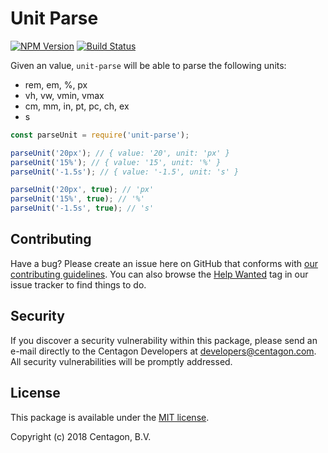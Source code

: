 # Unit Parse 

[![NPM Version](https://badge.fury.io/js/unit-parse.svg)](https://badge.fury.io/js/unit-parse)
[![Build Status](https://travis-ci.org/centagon/unit-parse.svg?branch=master)](https://travis-ci.org/centagon/unit-parse)

Given an value, `unit-parse` will be able to parse the following units:
- rem, em, %, px
- vh, vw, vmin, vmax
- cm, mm, in, pt, pc, ch, ex
- s

```js
const parseUnit = require('unit-parse');

parseUnit('20px'); // { value: '20', unit: 'px' }
parseUnit('15%'); // { value: '15', unit: '%' }
parseUnit('-1.5s'); // { value: '-1.5', unit: 's' }

parseUnit('20px', true); // 'px'
parseUnit('15%', true); // '%'
parseUnit('-1.5s', true); // 's'
```

## Contributing

Have a bug? Please create an issue here on GitHub that conforms with
[our contributing guidelines](https://github.com/centagon/guidelines/blob/master/contributing.md).
You can also browse the [Help Wanted](https://github.com/centagon/primer/labels/help%20wanted)
tag in our issue tracker to find things to do.

## Security

If you discover a security vulnerability within this package, please send an e-mail directly to the Centagon
Developers at [developers@centagon.com](mailto:developers@centagon.com). All security vulnerabilities will be
promptly addressed.

## License

This package is available under the [MIT license](https://github.com/centagon/unit-parse/blob/master/LICENSE.md).

Copyright (c) 2018 Centagon, B.V.
